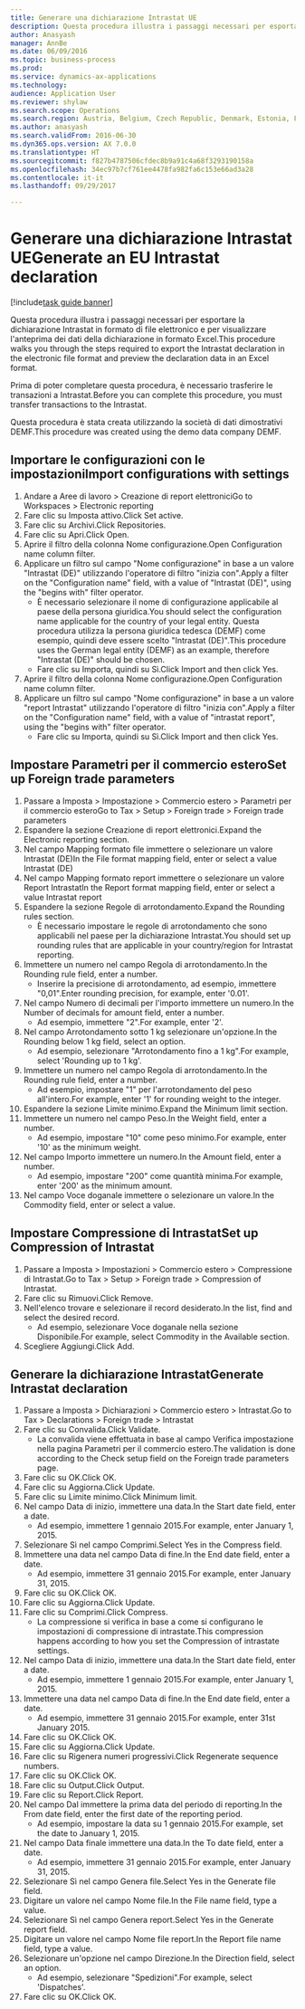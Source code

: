 ```yaml
--- 
title: Generare una dichiarazione Intrastat UE
description: Questa procedura illustra i passaggi necessari per esportare la dichiarazione Intrastat in formato di file elettronico e per visualizzare l'anteprima dei dati della dichiarazione in formato Excel.
author: Anasyash
manager: AnnBe
ms.date: 06/09/2016
ms.topic: business-process
ms.prod: 
ms.service: dynamics-ax-applications
ms.technology: 
audience: Application User
ms.reviewer: shylaw
ms.search.scope: Operations
ms.search.region: Austria, Belgium, Czech Republic, Denmark, Estonia, Finland, France, Germany, Hungary, Ireland, Italy, Latvia, Lithuania, Netherlands, Poland, Spain, Sweden, United Kingdom
ms.author: anasyash
ms.search.validFrom: 2016-06-30
ms.dyn365.ops.version: AX 7.0.0
ms.translationtype: HT
ms.sourcegitcommit: f827b4787506cfdec8b9a91c4a68f3293190158a
ms.openlocfilehash: 34ec97b7cf761ee4478fa982fa6c153e66ad3a28
ms.contentlocale: it-it
ms.lasthandoff: 09/29/2017

---
```

# <a name="generate-an-eu-intrastat-declaration"></a><span data-ttu-id="f1bce-103">Generare una dichiarazione Intrastat UE</span><span class="sxs-lookup"><span data-stu-id="f1bce-103">Generate an EU Intrastat declaration</span></span>

[!include[task guide banner](../../includes/task-guide-banner.md)]

<span data-ttu-id="f1bce-104">Questa procedura illustra i passaggi necessari per esportare la dichiarazione Intrastat in formato di file elettronico e per visualizzare l'anteprima dei dati della dichiarazione in formato Excel.</span><span class="sxs-lookup"><span data-stu-id="f1bce-104">This procedure walks you through the steps required to export the Intrastat declaration in the electronic file format and preview the declaration data in an Excel format.</span></span> 

<span data-ttu-id="f1bce-105">Prima di poter completare questa procedura, è necessario trasferire le transazioni a Intrastat.</span><span class="sxs-lookup"><span data-stu-id="f1bce-105">Before you can complete this procedure, you must transfer transactions to the Intrastat.</span></span> 

<span data-ttu-id="f1bce-106">Questa procedura è stata creata utilizzando la società di dati dimostrativi DEMF.</span><span class="sxs-lookup"><span data-stu-id="f1bce-106">This procedure was created using the demo data company DEMF.</span></span>


## <a name="import-configurations-with-settings"></a><span data-ttu-id="f1bce-107">Importare le configurazioni con le impostazioni</span><span class="sxs-lookup"><span data-stu-id="f1bce-107">Import configurations with settings</span></span>
1. <span data-ttu-id="f1bce-108">Andare a Aree di lavoro > Creazione di report elettronici</span><span class="sxs-lookup"><span data-stu-id="f1bce-108">Go to Workspaces > Electronic reporting</span></span>
2. <span data-ttu-id="f1bce-109">Fare clic su Imposta attivo.</span><span class="sxs-lookup"><span data-stu-id="f1bce-109">Click Set active.</span></span>
3. <span data-ttu-id="f1bce-110">Fare clic su Archivi.</span><span class="sxs-lookup"><span data-stu-id="f1bce-110">Click Repositories.</span></span>
4. <span data-ttu-id="f1bce-111">Fare clic su Apri.</span><span class="sxs-lookup"><span data-stu-id="f1bce-111">Click Open.</span></span>
5. <span data-ttu-id="f1bce-112">Aprire il filtro della colonna Nome configurazione.</span><span class="sxs-lookup"><span data-stu-id="f1bce-112">Open Configuration name column filter.</span></span>
6. <span data-ttu-id="f1bce-113">Applicare un filtro sul campo "Nome configurazione" in base a un valore "Intrastat (DE)" utilizzando l'operatore di filtro "inizia con".</span><span class="sxs-lookup"><span data-stu-id="f1bce-113">Apply a filter on the "Configuration name" field, with a value of "Intrastat (DE)", using the "begins with" filter operator.</span></span>
    * <span data-ttu-id="f1bce-114">È necessario selezionare il nome di configurazione applicabile al paese della persona giuridica.</span><span class="sxs-lookup"><span data-stu-id="f1bce-114">You should select the configuration name applicable for the country of your legal entity.</span></span> <span data-ttu-id="f1bce-115">Questa procedura utilizza la persona giuridica tedesca (DEMF) come esempio, quindi deve essere scelto "Intrastat (DE)".</span><span class="sxs-lookup"><span data-stu-id="f1bce-115">This procedure uses the German legal entity (DEMF) as an example, therefore "Intrastat (DE)" should be chosen.</span></span>  
    * <span data-ttu-id="f1bce-116">Fare clic su Importa, quindi su Sì.</span><span class="sxs-lookup"><span data-stu-id="f1bce-116">Click Import and then click Yes.</span></span>  
7. <span data-ttu-id="f1bce-117">Aprire il filtro della colonna Nome configurazione.</span><span class="sxs-lookup"><span data-stu-id="f1bce-117">Open Configuration name column filter.</span></span>
8. <span data-ttu-id="f1bce-118">Applicare un filtro sul campo "Nome configurazione" in base a un valore "report Intrastat" utilizzando l'operatore di filtro "inizia con".</span><span class="sxs-lookup"><span data-stu-id="f1bce-118">Apply a filter on the "Configuration name" field, with a value of "intrastat report", using the "begins with" filter operator.</span></span>
    * <span data-ttu-id="f1bce-119">Fare clic su Importa, quindi su Sì.</span><span class="sxs-lookup"><span data-stu-id="f1bce-119">Click Import and then click Yes.</span></span>  

## <a name="set-up-foreign-trade-parameters"></a><span data-ttu-id="f1bce-120">Impostare Parametri per il commercio estero</span><span class="sxs-lookup"><span data-stu-id="f1bce-120">Set up Foreign trade parameters</span></span>
1. <span data-ttu-id="f1bce-121">Passare a Imposta > Impostazione > Commercio estero > Parametri per il commercio estero</span><span class="sxs-lookup"><span data-stu-id="f1bce-121">Go to Tax > Setup > Foreign trade > Foreign trade parameters</span></span>
2. <span data-ttu-id="f1bce-122">Espandere la sezione Creazione di report elettronici.</span><span class="sxs-lookup"><span data-stu-id="f1bce-122">Expand the Electronic reporting section.</span></span>
3. <span data-ttu-id="f1bce-123">Nel campo Mapping formato file immettere o selezionare un valore Intrastat (DE)</span><span class="sxs-lookup"><span data-stu-id="f1bce-123">In the File format mapping field, enter or select a value Intrastat (DE)</span></span>
4. <span data-ttu-id="f1bce-124">Nel campo Mapping formato report immettere o selezionare un valore Report Intrastat</span><span class="sxs-lookup"><span data-stu-id="f1bce-124">In the Report format mapping field, enter or select a value Intrastat report</span></span>
5. <span data-ttu-id="f1bce-125">Espandere la sezione Regole di arrotondamento.</span><span class="sxs-lookup"><span data-stu-id="f1bce-125">Expand the Rounding rules section.</span></span>
    * <span data-ttu-id="f1bce-126">È necessario impostare le regole di arrotondamento che sono applicabili nel paese per la dichiarazione Intrastat.</span><span class="sxs-lookup"><span data-stu-id="f1bce-126">You should set up rounding rules that are applicable in your country/region for Intrastat reporting.</span></span>  
6. <span data-ttu-id="f1bce-127">Immettere un numero nel campo Regola di arrotondamento.</span><span class="sxs-lookup"><span data-stu-id="f1bce-127">In the Rounding rule field, enter a number.</span></span>
    * <span data-ttu-id="f1bce-128">Inserire la precisione di arrotondamento, ad esempio, immettere "0,01".</span><span class="sxs-lookup"><span data-stu-id="f1bce-128">Enter rounding precision, for example, enter '0.01'.</span></span>  
7. <span data-ttu-id="f1bce-129">Nel campo Numero di decimali per l'importo immettere un numero.</span><span class="sxs-lookup"><span data-stu-id="f1bce-129">In the Number of decimals for amount field, enter a number.</span></span>
    * <span data-ttu-id="f1bce-130">Ad esempio, immettere "2".</span><span class="sxs-lookup"><span data-stu-id="f1bce-130">For example, enter '2'.</span></span>  
8. <span data-ttu-id="f1bce-131">Nel campo Arrotondamento sotto 1 kg selezionare un'opzione.</span><span class="sxs-lookup"><span data-stu-id="f1bce-131">In the Rounding below 1 kg field, select an option.</span></span>
    * <span data-ttu-id="f1bce-132">Ad esempio, selezionare "Arrotondamento fino a 1 kg".</span><span class="sxs-lookup"><span data-stu-id="f1bce-132">For example, select 'Rounding up to 1 kg'.</span></span>  
9. <span data-ttu-id="f1bce-133">Immettere un numero nel campo Regola di arrotondamento.</span><span class="sxs-lookup"><span data-stu-id="f1bce-133">In the Rounding rule field, enter a number.</span></span>
    * <span data-ttu-id="f1bce-134">Ad esempio, impostare "1" per l'arrotondamento del peso all'intero.</span><span class="sxs-lookup"><span data-stu-id="f1bce-134">For example, enter '1' for rounding weight to the integer.</span></span>  
10. <span data-ttu-id="f1bce-135">Espandere la sezione Limite minimo.</span><span class="sxs-lookup"><span data-stu-id="f1bce-135">Expand the Minimum limit section.</span></span>
11. <span data-ttu-id="f1bce-136">Immettere un numero nel campo Peso.</span><span class="sxs-lookup"><span data-stu-id="f1bce-136">In the Weight field, enter a number.</span></span>
    * <span data-ttu-id="f1bce-137">Ad esempio, impostare "10" come peso minimo.</span><span class="sxs-lookup"><span data-stu-id="f1bce-137">For example, enter '10' as the minimum weight.</span></span>  
12. <span data-ttu-id="f1bce-138">Nel campo Importo immettere un numero.</span><span class="sxs-lookup"><span data-stu-id="f1bce-138">In the Amount field, enter a number.</span></span>
    * <span data-ttu-id="f1bce-139">Ad esempio, impostare "200" come quantità minima.</span><span class="sxs-lookup"><span data-stu-id="f1bce-139">For example, enter '200' as the minimum amount.</span></span>  
13. <span data-ttu-id="f1bce-140">Nel campo Voce doganale immettere o selezionare un valore.</span><span class="sxs-lookup"><span data-stu-id="f1bce-140">In the Commodity field, enter or select a value.</span></span>

## <a name="set-up-compression-of-intrastat"></a><span data-ttu-id="f1bce-141">Impostare Compressione di Intrastat</span><span class="sxs-lookup"><span data-stu-id="f1bce-141">Set up Compression of Intrastat</span></span>
1. <span data-ttu-id="f1bce-142">Passare a Imposta > Impostazioni > Commercio estero > Compressione di Intrastat.</span><span class="sxs-lookup"><span data-stu-id="f1bce-142">Go to Tax > Setup > Foreign trade > Compression of Intrastat.</span></span>
2. <span data-ttu-id="f1bce-143">Fare clic su Rimuovi.</span><span class="sxs-lookup"><span data-stu-id="f1bce-143">Click Remove.</span></span>
3. <span data-ttu-id="f1bce-144">Nell'elenco trovare e selezionare il record desiderato.</span><span class="sxs-lookup"><span data-stu-id="f1bce-144">In the list, find and select the desired record.</span></span>
    * <span data-ttu-id="f1bce-145">Ad esempio, selezionare Voce doganale nella sezione Disponibile.</span><span class="sxs-lookup"><span data-stu-id="f1bce-145">For example, select Commodity in the Available section.</span></span>  
4. <span data-ttu-id="f1bce-146">Scegliere Aggiungi.</span><span class="sxs-lookup"><span data-stu-id="f1bce-146">Click Add.</span></span>

## <a name="generate-intrastat-declaration"></a><span data-ttu-id="f1bce-147">Generare la dichiarazione Intrastat</span><span class="sxs-lookup"><span data-stu-id="f1bce-147">Generate Intrastat declaration</span></span>
1. <span data-ttu-id="f1bce-148">Passare a Imposta > Dichiarazioni > Commercio estero > Intrastat.</span><span class="sxs-lookup"><span data-stu-id="f1bce-148">Go to Tax > Declarations > Foreign trade > Intrastat</span></span>
2. <span data-ttu-id="f1bce-149">Fare clic su Convalida.</span><span class="sxs-lookup"><span data-stu-id="f1bce-149">Click Validate.</span></span>
    * <span data-ttu-id="f1bce-150">La convalida viene effettuata in base al campo Verifica impostazione nella pagina Parametri per il commercio estero.</span><span class="sxs-lookup"><span data-stu-id="f1bce-150">The validation is done according to the Check setup field on the Foreign trade parameters page.</span></span>  
3. <span data-ttu-id="f1bce-151">Fare clic su OK.</span><span class="sxs-lookup"><span data-stu-id="f1bce-151">Click OK.</span></span>
4. <span data-ttu-id="f1bce-152">Fare clic su Aggiorna.</span><span class="sxs-lookup"><span data-stu-id="f1bce-152">Click Update.</span></span>
5. <span data-ttu-id="f1bce-153">Fare clic su Limite minimo.</span><span class="sxs-lookup"><span data-stu-id="f1bce-153">Click Minimum limit.</span></span>
6. <span data-ttu-id="f1bce-154">Nel campo Data di inizio, immettere una data.</span><span class="sxs-lookup"><span data-stu-id="f1bce-154">In the Start date field, enter a date.</span></span>
    * <span data-ttu-id="f1bce-155">Ad esempio, immettere 1 gennaio 2015.</span><span class="sxs-lookup"><span data-stu-id="f1bce-155">For example, enter January 1, 2015.</span></span>  
7. <span data-ttu-id="f1bce-156">Selezionare Sì nel campo Comprimi.</span><span class="sxs-lookup"><span data-stu-id="f1bce-156">Select Yes in the Compress field.</span></span>
8. <span data-ttu-id="f1bce-157">Immettere una data nel campo Data di fine.</span><span class="sxs-lookup"><span data-stu-id="f1bce-157">In the End date field, enter a date.</span></span>
    * <span data-ttu-id="f1bce-158">Ad esempio, immettere 31 gennaio 2015.</span><span class="sxs-lookup"><span data-stu-id="f1bce-158">For example, enter January 31, 2015.</span></span>  
9. <span data-ttu-id="f1bce-159">Fare clic su OK.</span><span class="sxs-lookup"><span data-stu-id="f1bce-159">Click OK.</span></span>
10. <span data-ttu-id="f1bce-160">Fare clic su Aggiorna.</span><span class="sxs-lookup"><span data-stu-id="f1bce-160">Click Update.</span></span>
11. <span data-ttu-id="f1bce-161">Fare clic su Comprimi.</span><span class="sxs-lookup"><span data-stu-id="f1bce-161">Click Compress.</span></span>
    * <span data-ttu-id="f1bce-162">La compressione si verifica in base a come si configurano le impostazioni di compressione di intrastate.</span><span class="sxs-lookup"><span data-stu-id="f1bce-162">This compression happens according to how you set the Compression of intrastate settings.</span></span>  
12. <span data-ttu-id="f1bce-163">Nel campo Data di inizio, immettere una data.</span><span class="sxs-lookup"><span data-stu-id="f1bce-163">In the Start date field, enter a date.</span></span>
    * <span data-ttu-id="f1bce-164">Ad esempio, immettere 1 gennaio 2015.</span><span class="sxs-lookup"><span data-stu-id="f1bce-164">For example, enter January 1, 2015.</span></span>  
13. <span data-ttu-id="f1bce-165">Immettere una data nel campo Data di fine.</span><span class="sxs-lookup"><span data-stu-id="f1bce-165">In the End date field, enter a date.</span></span>
    * <span data-ttu-id="f1bce-166">Ad esempio, immettere 31 gennaio 2015.</span><span class="sxs-lookup"><span data-stu-id="f1bce-166">For example, enter 31st January 2015.</span></span>  
14. <span data-ttu-id="f1bce-167">Fare clic su OK.</span><span class="sxs-lookup"><span data-stu-id="f1bce-167">Click OK.</span></span>
15. <span data-ttu-id="f1bce-168">Fare clic su Aggiorna.</span><span class="sxs-lookup"><span data-stu-id="f1bce-168">Click Update.</span></span>
16. <span data-ttu-id="f1bce-169">Fare clic su Rigenera numeri progressivi.</span><span class="sxs-lookup"><span data-stu-id="f1bce-169">Click Regenerate sequence numbers.</span></span>
17. <span data-ttu-id="f1bce-170">Fare clic su OK.</span><span class="sxs-lookup"><span data-stu-id="f1bce-170">Click OK.</span></span>
18. <span data-ttu-id="f1bce-171">Fare clic su Output.</span><span class="sxs-lookup"><span data-stu-id="f1bce-171">Click Output.</span></span>
19. <span data-ttu-id="f1bce-172">Fare clic su Report.</span><span class="sxs-lookup"><span data-stu-id="f1bce-172">Click Report.</span></span>
20. <span data-ttu-id="f1bce-173">Nel campo Dal immettere la prima data del periodo di reporting.</span><span class="sxs-lookup"><span data-stu-id="f1bce-173">In the From date field, enter the first date of the reporting period.</span></span>
    * <span data-ttu-id="f1bce-174">Ad esempio, impostare la data su 1 gennaio 2015.</span><span class="sxs-lookup"><span data-stu-id="f1bce-174">For example, set the date to January 1, 2015.</span></span>  
21. <span data-ttu-id="f1bce-175">Nel campo Data finale immettere una data.</span><span class="sxs-lookup"><span data-stu-id="f1bce-175">In the To date field, enter a date.</span></span>
    * <span data-ttu-id="f1bce-176">Ad esempio, immettere 31 gennaio 2015.</span><span class="sxs-lookup"><span data-stu-id="f1bce-176">For example, enter January 31, 2015.</span></span>  
22. <span data-ttu-id="f1bce-177">Selezionare Sì nel campo Genera file.</span><span class="sxs-lookup"><span data-stu-id="f1bce-177">Select Yes in the Generate file field.</span></span>
23. <span data-ttu-id="f1bce-178">Digitare un valore nel campo Nome file.</span><span class="sxs-lookup"><span data-stu-id="f1bce-178">In the File name field, type a value.</span></span>
24. <span data-ttu-id="f1bce-179">Selezionare Sì nel campo Genera report.</span><span class="sxs-lookup"><span data-stu-id="f1bce-179">Select Yes in the Generate report field.</span></span>
25. <span data-ttu-id="f1bce-180">Digitare un valore nel campo Nome file report.</span><span class="sxs-lookup"><span data-stu-id="f1bce-180">In the Report file name field, type a value.</span></span>
26. <span data-ttu-id="f1bce-181">Selezionare un'opzione nel campo Direzione.</span><span class="sxs-lookup"><span data-stu-id="f1bce-181">In the Direction field, select an option.</span></span>
    * <span data-ttu-id="f1bce-182">Ad esempio, selezionare "Spedizioni".</span><span class="sxs-lookup"><span data-stu-id="f1bce-182">For example, select 'Dispatches'.</span></span>  
27. <span data-ttu-id="f1bce-183">Fare clic su OK.</span><span class="sxs-lookup"><span data-stu-id="f1bce-183">Click OK.</span></span>


